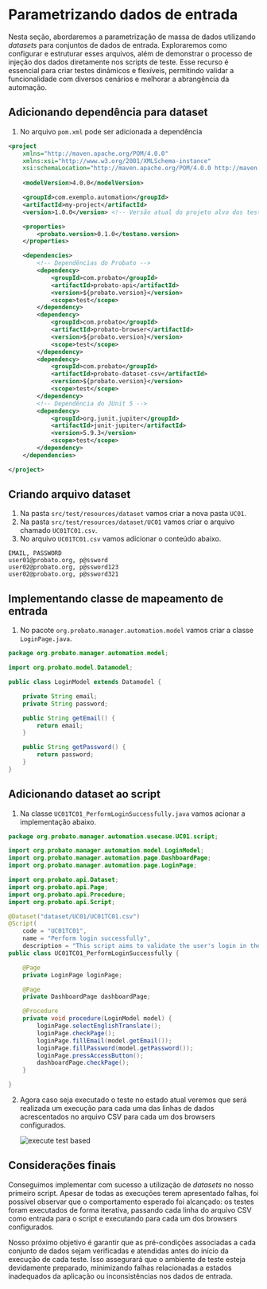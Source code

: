 # Parametrizando dados de entrada

Nesta seção, abordaremos a parametrização de massa de dados utilizando _datasets_ para conjuntos de dados de entrada. Exploraremos como configurar e estruturar esses arquivos, além de demonstrar o processo de injeção dos dados diretamente nos scripts de teste. Esse recurso é essencial para criar testes dinâmicos e flexíveis, permitindo validar a funcionalidade com diversos cenários e melhorar a abrangência da automação.

## Adicionando dependência para dataset

1. No arquivo `pom.xml` pode ser adicionada a dependência
```xml title="pom.xml" hl_lines="30-35"
<project 
    xmlns="http://maven.apache.org/POM/4.0.0" 
    xmlns:xsi="http://www.w3.org/2001/XMLSchema-instance" 
    xsi:schemaLocation="http://maven.apache.org/POM/4.0.0 http://maven.apache.org/xsd/maven-4.0.0.xsd">
    
    <modelVersion>4.0.0</modelVersion>

    <groupId>com.exemplo.automation</groupId>
    <artifactId>my-project</artifactId>
    <version>1.0.0</version> <!-- Versão atual do projeto alvo dos testes -->

    <properties>
        <probato.version>0.1.0</testano.version>
    </properties>

    <dependencies>
        <!-- Dependências do Probato -->
        <dependency>
            <groupId>com.probato</groupId>
            <artifactId>probato-api</artifactId>
            <version>${probato.version}</version>
            <scope>test</scope>
        </dependency>
        <dependency>
            <groupId>com.probato</groupId>
            <artifactId>probato-browser</artifactId>
            <version>${probato.version}</version>
            <scope>test</scope>
        </dependency>
        <dependency>
            <groupId>com.probato</groupId>
            <artifactId>probato-dataset-csv</artifactId>
            <version>${probato.version}</version>
            <scope>test</scope>
        </dependency>
        <!-- Dependência do JUnit 5 -->
        <dependency>
            <groupId>org.junit.jupiter</groupId>
            <artifactId>junit-jupiter</artifactId>
            <version>5.9.3</version>
            <scope>test</scope>
        </dependency>
    </dependencies>

</project>
```

## **Criando arquivo dataset**

1. Na pasta `src/test/resources/dataset` vamos criar a nova pasta `UC01`.
2. Na pasta `src/test/resources/dataset/UC01` vamos criar o arquivo chamado `UC01TC01.csv`.
3. No arquivo `UC01TC01.csv` vamos adicionar o conteúdo abaixo.
``` title="UC01TC01.csv" linenums="1"
EMAIL, PASSWORD
user01@probato.org, p@ssword
user02@probato.org, p@ssword123
user02@probato.org, p@ssword321

```

## Implementando classe de mapeamento de entrada

1. No pacote `org.probato.manager.automation.model` vamos criar a classe `LoginPage.java`.
```java title="LoginModel.java" linenums="1"
package org.probato.manager.automation.model;

import org.probato.model.Datamodel;

public class LoginModel extends Datamodel {

	private String email;
	private String password;

	public String getEmail() {
		return email;
	}

	public String getPassword() {
		return password;
	}
}
```

## Adicionando dataset ao script

1. Na classe `UC01TC01_PerformLoginSuccessfully.java` vamos acionar a implementação abaixo.
```java title="PerformLoginProcedure.java" linenums="1" hl_lines="12 26 29-30"
package org.probato.manager.automation.usecase.UC01.script;

import org.probato.manager.automation.model.LoginModel;
import org.probato.manager.automation.page.DashboardPage;
import org.probato.manager.automation.page.LoginPage;

import org.probato.api.Dataset;
import org.probato.api.Page;
import org.probato.api.Procedure;
import org.probato.api.Script;

@Dataset("dataset/UC01/UC01TC01.csv")
@Script(
	code = "UC01TC01", 
	name = "Perform login successfully", 
	description = "This script aims to validate the user's login in the application successfully")
public class UC01TC01_PerformLoginSuccessfully {

	@Page
	private LoginPage loginPage;

	@Page
	private DashboardPage dashboardPage;

	@Procedure
	private void procedure(LoginModel model) {
   		loginPage.selectEnglishTranslate();
		loginPage.checkPage();
		loginPage.fillEmail(model.getEmail());
		loginPage.fillPassword(model.getPassword());
		loginPage.pressAccessButton();
		dashboardPage.checkPage();
	}

}
```
2. Agora caso seja executado o teste no estado atual veremos que será realizada um execução para cada uma das linhas de dados acrescentados no arquivo CSV para cada um dos browsers configurados.

    ![execute test based](/documentation/img/browser-execution-dataset.png)

## **Considerações finais**

Conseguimos implementar com sucesso a utilização de _datasets_ no nosso primeiro script. Apesar de todas as execuções terem apresentado falhas, foi possível observar que o comportamento esperado foi alcançado: os testes foram executados de forma iterativa, passando cada linha do arquivo CSV como entrada para o script e executando para cada um dos browsers configurados.

Nosso próximo objetivo é garantir que as pré-condições associadas a cada conjunto de dados sejam verificadas e atendidas antes do início da execução de cada teste. Isso assegurará que o ambiente de teste esteja devidamente preparado, minimizando falhas relacionadas a estados inadequados da aplicação ou inconsistências nos dados de entrada.